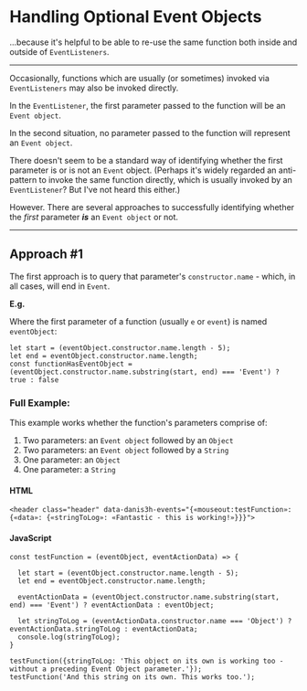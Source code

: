 # Handling Optional Event Objects
...because it's helpful to be able to re-use the same function both inside and outside of `EventListeners`.

_____

Occasionally, functions which are usually (or sometimes) invoked via `EventListeners` may also be invoked directly.

In the `EventListener`, the first parameter passed to the function will be an `Event object`.

In the second situation, no parameter passed to the function will represent an `Event object`.

There doesn't seem to be a standard way of identifying whether the first parameter is or is not an `Event` object. (Perhaps it's widely regarded an anti-pattern to invoke the same function directly, which is usually invoked by an `EventListener`? But I've not heard this either.)

However. There are several approaches to successfully identifying whether the *first* parameter ***is*** an `Event object` or not.

_____

## Approach #1

The first approach is to query that parameter's `constructor.name` - which, in all cases, will end in `Event`.

**E.g.**

Where the first parameter of a function (usually `e` or `event`) is named `eventObject`:

    let start = (eventObject.constructor.name.length - 5);
    let end = eventObject.constructor.name.length;
    const functionHasEventObject = (eventObject.constructor.name.substring(start, end) === 'Event') ? true : false
    
### Full Example:

This example works whether the function's parameters comprise of:

  1. Two parameters: an `Event object` followed by an `Object`
  2. Two parameters: an `Event object` followed by a `String`
  3. One parameter: an `Object`
  4. One parameter: a `String` 

#### HTML

    <header class="header" data-danis3h-events="{«mouseout:testFunction»: {«data»: {«stringToLog»: «Fantastic - this is working!»}}}">

#### JavaScript

    const testFunction = (eventObject, eventActionData) => {

      let start = (eventObject.constructor.name.length - 5);
      let end = eventObject.constructor.name.length;
      
      eventActionData = (eventObject.constructor.name.substring(start, end) === 'Event') ? eventActionData : eventObject;
  
      let stringToLog = (eventActionData.constructor.name === 'Object') ? eventActionData.stringToLog : eventActionData;
      console.log(stringToLog);
    }

    testFunction({stringToLog: 'This object on its own is working too - without a preceding Event Object parameter.'});
    testFunction('And this string on its own. This works too.');
